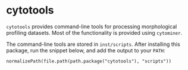 cytotools
=========

`cytotools` provides command-line tools for processing morphological profiling 
datasets. Most of the functionality is provided using `cytominer`.

The command-line tools are stored in `inst/scripts`. After installing this 
package, run the snippet below, and add the output to your `PATH`:

```{r}
normalizePath(file.path(path.package("cytotools"), "scripts"))
```
